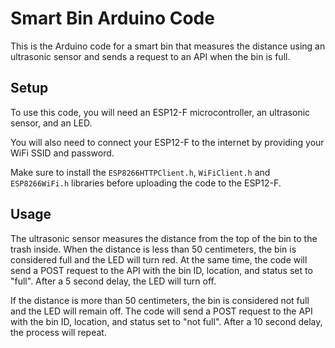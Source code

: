 # Smart Bin Arduino Code

This is the Arduino code for a smart bin that measures the distance using an ultrasonic sensor and sends a request to an API when the bin is full.

## Setup

To use this code, you will need an ESP12-F microcontroller, an ultrasonic sensor, and an LED.

You will also need to connect your ESP12-F to the internet by providing your WiFi SSID and password.

Make sure to install the `ESP8266HTTPClient.h`, `WiFiClient.h` and `ESP8266WiFi.h` libraries before uploading the code to the ESP12-F.

## Usage

The ultrasonic sensor measures the distance from the top of the bin to the trash inside. When the distance is less than 50 centimeters, the bin is considered full and the LED will turn red. At the same time, the code will send a POST request to the API with the bin ID, location, and status set to "full". After a 5 second delay, the LED will turn off.

If the distance is more than 50 centimeters, the bin is considered not full and the LED will remain off. The code will send a POST request to the API with the bin ID, location, and status set to "not full". After a 10 second delay, the process will repeat.
